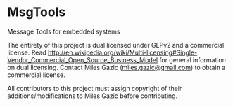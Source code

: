 MsgTools
========

Message Tools for embedded systems

The entirety of this project is dual licensed under GLPv2 and a commercial license.  Read http://en.wikipedia.org/wiki/Multi-licensing#Single-Vendor_Commercial_Open_Source_Business_Model for general information on dual licensing.  Contact Miles Gazic (miles.gazic@gmail.com) to obtain a commercial license.

All contributors to this project must assign copyright of their additions/modifications to Miles Gazic before contributing.

